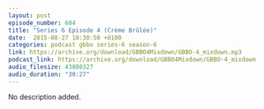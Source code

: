 ```yaml
---
layout: post
episode_number: 604
title: "Series 6 Episode 4 (Crème Brûlée)"
date:  2015-08-27 10:30:50 +0100
categories: podcast gbbo series-6 season-6
link: https://archive.org/download/GBBO4Mixdown/GBBO-4_mixdown.mp3
podcast_link: https://archive.org/download/GBBO4Mixdown/GBBO-4_mixdown.mp3
audio_filesize: 43880327
audio_duration: "30:27"
---
```

No description added.
